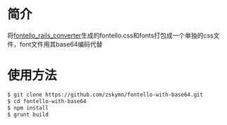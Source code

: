 # 简介
将[fontello_rails_converter](https://github.com/railslove/fontello_rails_converter)生成的fontello.css和fonts打包成一个单独的css文件，font文件用其base64编码代替

# 使用方法
```sh
$ git clone https://github.com/zskymn/fontello-with-base64.git
$ cd fontello-with-base64
$ npm install
$ grunt build
```
